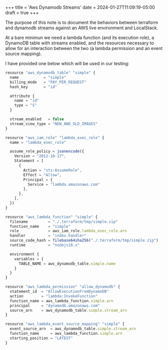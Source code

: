 +++
title = 'Aws Dynamodb Streams'
date = 2024-01-27T11:09:19-05:00
draft = true
+++

The purpose of this note is to document the behaviors between terraform and dynamodb streams against an AWS live environment and LocalStack. 

At a bare minimun we need a lambda function (and its execution role), a DynamoDB table with streams enabled, and the resources necessary to allow for an interaction between the two (a lambda permission and an event source mapping). 

I have provided one below which will be used in our testing:

```js
resource "aws_dynamodb_table" "simple" {
  name           = "simple"
  billing_mode   = "PAY_PER_REQUEST"
  hash_key       = "id"

  attribute {
    name = "id"
    type = "S"
  }

  stream_enabled   = false
  stream_view_type = "NEW_AND_OLD_IMAGES"
}

resource "aws_iam_role" "lambda_exec_role" {
  name = "lambda_exec_role"

  assume_role_policy = jsonencode({
    Version = "2012-10-17",
    Statement = [
      {
        Action = "sts:AssumeRole",
        Effect = "Allow",
        Principal = {
          Service = "lambda.amazonaws.com"
        },
      },
    ],
  })
}

resource "aws_lambda_function" "simple" {
  filename         = "./.terraform/tmp/simple.zip"
  function_name    = "simple"
  role             = aws_iam_role.lambda_exec_role.arn
  handler          = "index.handler"
  source_code_hash = filebase64sha256("./.terraform/tmp/simple.zip")
  runtime          = "nodejs18.x"

  environment {
    variables = {
      TABLE_NAME = aws_dynamodb_table.simple.name
    }
  }
}

resource "aws_lambda_permission" "allow_dynamodb" {
  statement_id  = "AllowExecutionFromDynamoDB"
  action        = "lambda:InvokeFunction"
  function_name = aws_lambda_function.simple.arn
  principal     = "dynamodb.amazonaws.com"
  source_arn    = aws_dynamodb_table.simple.stream_arn
}

resource "aws_lambda_event_source_mapping" "simple" {
  event_source_arn  = aws_dynamodb_table.simple.stream_arn
  function_name     = aws_lambda_function.simple.arn
  starting_position = "LATEST"
}
```